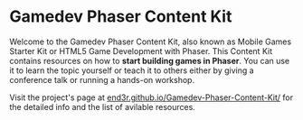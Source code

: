 # Gamedev Phaser Content Kit

Welcome to the Gamedev Phaser Content Kit, also known as Mobile Games Starter Kit or HTML5 Game Development with Phaser. This Content Kit contains resources on how to **start building games in Phaser**. You can use it to learn the topic yourself or teach it to others either by giving a conference talk or running a hands-on workshop.

Visit the project's page at [end3r.github.io/Gamedev-Phaser-Content-Kit/](http://end3r.github.io/Gamedev-Phaser-Content-Kit/) for the detailed info and the list of avilable resources.